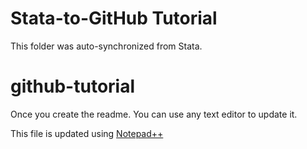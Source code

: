 # Stata-to-GitHub Tutorial 

This folder was auto-synchronized from Stata.


# github-tutorial

Once you create the readme. You can use any text editor to update it. 

This file is updated using [Notepad++](https://notepad-plus-plus.org/downloads/)


